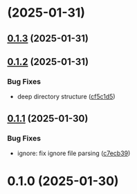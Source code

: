 # [](https://github.com/ykawataki/gitignore-filter/compare/v0.1.3...v) (2025-01-31)



## [0.1.3](https://github.com/ykawataki/gitignore-filter/compare/v0.1.2...v0.1.3) (2025-01-31)



## [0.1.2](https://github.com/ykawataki/gitignore-filter/compare/v0.1.1...v0.1.2) (2025-01-31)


### Bug Fixes

* deep directory structure ([cf5c1d5](https://github.com/ykawataki/gitignore-filter/commit/cf5c1d57b1946c2afca4ef2c061157ebb80bc526))



## [0.1.1](https://github.com/ykawataki/gitignore-filter/compare/v0.1.0...v0.1.1) (2025-01-30)


### Bug Fixes

* ignore: fix ignore file parsing ([c7ecb39](https://github.com/ykawataki/gitignore-filter/commit/c7ecb39c2108a3de2683fba226c1c1f7ead70220))



# 0.1.0 (2025-01-30)



